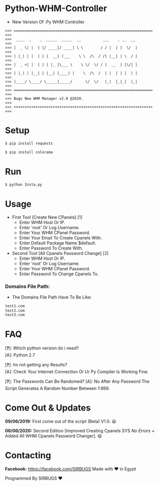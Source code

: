 # Python-WHM-Controller

- New Version Of .Py WHM Controller

```
>>> ================================================================ <<<
>>>  ____  _    _  _____  _____  __          ___    _ __  __         <<<
>>> |  _ \| |  | |/ ____|/ ____| \ \        / / |  | |  \/  |        <<<
>>> | |_) | |  | | |  __| (___    \ \  /\  / /| |__| | \  / |        <<<
>>> |  _ <| |  | | | |_ |\___ \    \ \/  \/ / |  __  | |\/| |        <<<
>>> | |_) | |__| | |__| |____) |    \  /\  /  | |  | | |  | |        <<<
>>> |____/ \____/ \_____|_____/      \/  \/   |_|  |_|_|  |_|        <<<
>>> ================================================================ <<<
>>> Bugs New WHM Manager v2.0 @2020.                                 <<<
>>> ++++++++++++++++++++++++++++++++++++++++++++++++++++++++++++++++ <<<
```

# Setup

```bash
$ pip install requests
```
```bash
$ pip install colorama
```
# Run

```bash
$ python Insta.py
```

# Usage
- First Tool [Create New CPanels] [1]
  - Enter WHM Host Or IP.
  - Enter 'root' Or Log Username.
  - Enter Your WHM CPanel Password.
  - Enter Your Email To Create Cpanels With.
  - Enter Default Package Name $default.
  - Enter Password To Create With.
- Second Tool [All Cpanels Password Change] [2]
  - Enter WHM Host Or IP.
  - Enter 'root' Or Log Username.
  - Enter Your WHM CPanel Password.
  - Enter Password To Change Cpanels To.

### Domains File Path:
- The Domains File Path Have To Be Like:
```bash
test1.com
test2.com
test3.com
```

# FAQ
[❓]: Which python version do i need?     
[A]:  Python 2.7  

[❓]: Im not getting any Results?     
[A]:  Check Your Internet Connection Or Ur Py Compiler Is Working Fine.

[❓]: The Passwords Can Be Randomed?
[A]:  No After Any Password The Script Generates A Random Number Between 1:999.

# Come Out & Updates
**09/06/2019:** First come out of the script (Beta) V1.0. 😃

**06/06/2020:** Second Edition [Improved Creating Cpanels SYS *No Errors* + Added All WHM Cpanels Password Changer]. 😃

# Contacting
**Facebook:** https://facebook.com/SIRBUGS
Made with ❤️ in Egypt

Programmed By SIRBUGS ❤️
